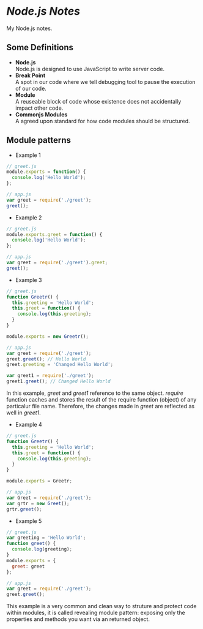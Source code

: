 # *Node.js Notes*
My Node.js notes.

## Some Definitions
* **Node.js** <br/>
Node.js is designed to use JavaScript to write server code.
* **Break Point** <br/>
A spot in our code where we tell debugging tool to pause the execution of our code.
* **Module** <br/>
A reuseable block of code whose existence does not accidentally impact other code.
* **Commonjs Modules** <br/>
A agreed upon standard for how code modules should be structured.

## Module patterns
- Example 1
```javascript
// greet.js
module.exports = function() {
  console.log('Hello World');
};
```
```javascript
// app.js
var greet = require('./greet');
greet();
```
- Example 2
```javascript
// greet.js
module.exports.greet = function() {
  console.log('Hello World');
};
```
```javascript
// app.js
var greet = require('./greet').greet;
greet();
```
- Example 3
```javascript
// greet.js
function Greetr() {
  this.greeting = 'Hello World';
  this.greet = function() {
    console.log(this.greeting);
  }
}

module.exports = new Greetr();
```
```javascript
// app.js
var greet = require('./greet');
greet.greet(); // Hello World
greet.greeting = 'Changed Hello World';

var greet1 = require('./greet');
greet1.greet(); // Changed Hello World
```
In this example, *greet* and *greet1* reference to the same object. *require* function caches and stores the result of the require function (object) of any particalur file name. Therefore, the changes made in *greet* are reflected as well in *greet1*.
- Example 4
```javascript
// greet.js
function Greetr() {
  this.greeting = 'Hello World';
  this.greet = function() {
    console.log(this.greeting);
  }
}

module.exports = Greetr;
```
```javascript
// app.js
var Greet = require('./greet');
var grtr = new Greet();
grtr.greet();
```
- Example 5
```javascript
// greet.js
var greeting = 'Hello World';
function greet() {
  console.log(greeting);
}
module.exports = {
  greet: greet
};
```
```javascript
// app.js
var greet = require('./greet');
greet.greet();
```
This example is a very common and clean way to struture and protect code within modules, it is called revealing module pattern: exposing only the properties and methods you want via an returned object.
